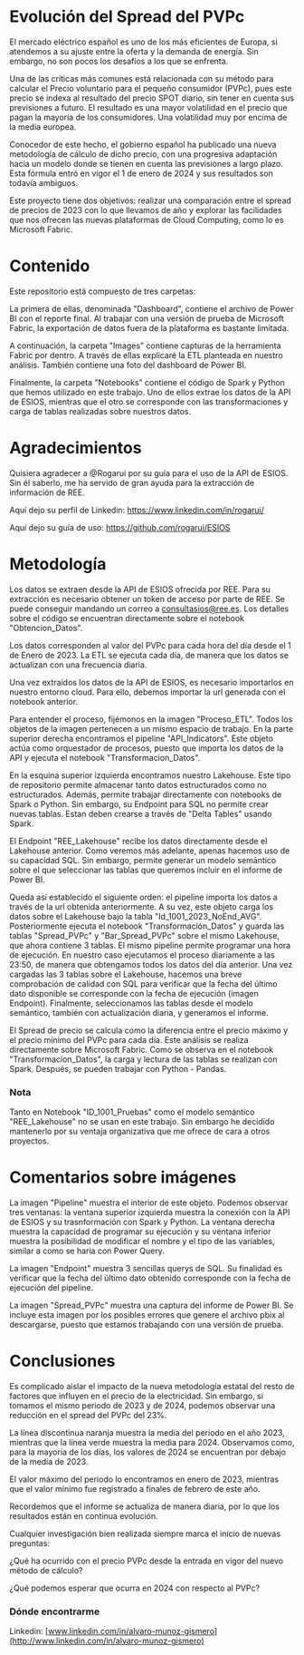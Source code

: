 # Evolución del Spread del PVPc

El mercado eléctrico español es uno de los más eficientes de Europa, si
atendemos a su ajuste entre la oferta y la demanda de energía. Sin embargo, no
son pocos los desafíos a los que se enfrenta.

Una de las críticas más comunes está relacionada con su método para calcular
el Precio voluntario para el pequeño consumidor (PVPc), pues este precio se
indexa al resultado del precio SPOT diario, sin tener en cuenta sus previsiones
a futuro. El resultado es una mayor volatilidad en el precio que pagan la mayoría
de los consumidores. Una volatilidad muy por encima de la media europea.

Conocedor de este hecho, el gobierno español ha publicado una nueva
metodología de cálculo de dicho precio, con una progresiva adaptación hacia un
modelo donde se tienen en cuenta las previsiones a largo plazo. Esta fórmula
entró en vigor el 1 de enero de 2024 y sus resultados son todavía ambiguos.

Este proyecto tiene dos objetivos: realizar una comparación entre el spread de precios de 2023 con lo que llevamos de año y explorar las facilidades que nos ofrecen
las nuevas plataformas de Cloud Computing, como lo es Microsoft Fabric.

# Contenido

Este repositorio está compuesto de tres carpetas:

La primera de ellas, denominada "Dashboard", contiene el archivo de Power BI con el reporte final. Al trabajar con una versión de prueba de Microsoft Fabric, la exportación de datos fuera de la plataforma es
bastante limitada.

A continuación, la carpeta "Images" contiene capturas de la herramienta Fabric por dentro. A través de ellas explicaré la ETL planteada en nuestro análisis. También contiene una foto del dashboard de Power BI.

Finalmente, la carpeta "Notebooks" contiene el código de Spark y Python que hemos utilizado en este trabajo. Uno de ellos extrae los datos de la API de ESIOS, mientras que el otro se corresponde con las transformaciones y carga de tablas realizadas sobre nuestros datos.

# Agradecimientos

Quisiera agradecer a @Rogarui por su guía para el uso de la API de ESIOS. Sin él saberlo, me ha servido de gran ayuda para la extracción de información de REE.

Aquí dejo su perfil de Linkedin: https://www.linkedin.com/in/rogarui/

Aquí dejo su guía de uso: https://github.com/rogarui/ESIOS

# Metodología

Los datos se extraen desde la API de ESIOS ofrecida por REE. Para su extracción es necesario obtener un token de acceso por parte de REE. Se puede conseguir mandando un correo a [consultasios@ree.es](mailto:consultasios@ree.es).
Los detalles sobre el código se encuentran directamente sobre el notebook "Obtencion_Datos".

Los datos corresponden al valor del PVPc para cada hora del día desde el 1 de Enero de 2023. La ETL se ejecuta cada día, de manera que los datos se actualizan con una frecuencia diaria.

Una vez extraídos los datos de la API de ESIOS, es necesario importarlos en nuestro entorno cloud. Para ello, debemos importar la url generada con el notebook anterior.

Para entender el proceso, fijémonos en la imagen "Proceso_ETL". Todos los objetos de la imagen pertenecen a un mismo espacio de trabajo. En la parte superior derecha encontramos el pipeline "API_Indicators". Este objeto actúa como orquestador de procesos, puesto que importa los datos de la API y ejecuta el notebook "Transformacion_Datos".

En la esquina superior izquierda encontramos nuestro Lakehouse. Este tipo de repositorio permite almacenar tanto datos estructurados como no estructurados. Además, permite trabajar directamente con notebooks de Spark o Python. Sin embargo, su Endpoint para SQL no permite crear nuevas tablas. Estan deben crearse a través de "Delta Tables" usando Spark.

El Endpoint "REE_Lakehouse" recibe los datos directamente desde el Lakehouse anterior. Como veremos más adelante, apenas hacemos uso de su capacidad SQL. Sin embargo, permite generar un modelo semántico sobre el que seleccionar las tablas que queremos incluir en el informe de Power BI.

Queda así establecido el siguiente orden: el pipeline importa los datos a través de la url obtenida anteriormente. A su vez, este objeto carga los datos sobre el Lakehouse bajo la tabla "Id_1001_2023_NoEnd_AVG". Posteriormente ejecuta el notebook "Transformación_Datos" y guarda las tablas "Spread_PVPc" y "Bar_Spread_PVPc" sobre el mismo Lakehouse, que ahora contiene 3 tablas. El mismo pipeline permite programar una hora de ejecución. En nuestro caso ejecutamos el proceso diariamente a las 23:50, de manera que obtengamos todos los datos del día anterior.
Una vez cargadas las 3 tablas sobre el Lakehouse, hacemos una breve comprobación de calidad con SQL para verificar que la fecha del último dato disponible se corresponde con la fecha de ejecución (imagen Endpoint). Finalmente, seleccionamos las tablas desde el modelo semántico, también con actualización diaria, y generamos el informe.

El Spread de precio se calcula como la diferencia entre el precio máximo y el precio mínimo del PVPc para cada día. Este análisis se realiza directamente sobre Microsoft Fabric. Como se observa en el notebook "Transformacion_Datos", la carga y lectura de las tablas se realizan con Spark. Después, se pueden trabajar con Python - Pandas.

### Nota

Tanto en Notebook "ID_1001_Pruebas" como el modelo semántico "REE_Lakehouse" no se usan en este trabajo. Sin embargo he decidido mantenerlo por su ventaja organizativa que me ofrece de cara a otros proyectos.

# Comentarios sobre imágenes

La imagen "Pipeline" muestra el interior de este objeto. Podemos observar tres ventanas: la ventana superior izquierda muestra la conexión con la API de ESIOS y su trasnformación con Spark y Python. La ventana derecha muestra la capacidad de programar su ejecución y su ventana inferior muestra la posibilidad de modificar el nombre y el tipo de las variables, similar a como se haria con Power Query.

La imagen "Endpoint" muestra 3 sencillas querys de SQL. Su finalidad es verificar que la fecha del último dato obtenido corresponde con la fecha de ejecución del pipeline.

La imagen "Spread_PVPc" muestra una captura del informe de Power BI. Se incluye esta imagen por los posibles errores que genere el archivo pbix al descargarse, puesto que estamos trabajando con una versión de prueba.

# Conclusiones

Es complicado aislar el impacto de la nueva metodología estatal del resto de factores que influyen en el precio de la electricidad. Sin embargo, si tomamos el mismo periodo de 2023 y de 2024, podemos observar una reducción en el spread del PVPc del 23%.

La línea discontinua naranja muestra la media del periodo en el año 2023, mientras que la línea verde muestra la media para 2024. Observamos como, para la mayoría de los días, los valores de 2024 se encuentran por debajo de la media de 2023.

El valor máximo del periodo lo encontramos en enero de 2023, mientras que el valor mínimo fue registrado a finales de febrero de este año.

Recordemos que el informe se actualiza de manera diaria, por lo que los resultados están en continua evolución.

Cualquier investigación bien realizada siempre marca el inicio de nuevas preguntas:

¿Qué ha ocurrido con el precio PVPc desde la entrada en vigor del nuevo método de cálculo?

¿Qué podemos esperar que ocurra en 2024 con respecto al PVPc?

### Dónde encontrarme

Linkedin: [www.linkedin.com/in/alvaro-munoz-gismero](http://www.linkedin.com/in/alvaro-munoz-gismero)

